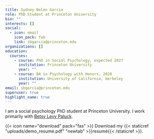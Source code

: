 ```yaml
---
title: Sydney Belen Garcia
role: PhD Student at Princeton University
bio: ""
interests: []
social:
  - icon: email
    icon_pack: fab
    link: sbgarcia@princeton.edu
organizations: []
education:
  courses:
    - course: PhD in Social Psychology, expected 2027
      institution: Princeton University
      year: ""
    - course: BA in Psychology with Honors, 2020
      institution: University of California, berkeley
      year: ""
email: sbgarcia@princeton.edu
superuser: true
highlight_name: true
---
```

I am a social psychology PhD student at Princeton University. I work primarily with [Betsy Levy Paluck](http://www.betsylevypaluck.com/lab).

{{< icon name="download" pack="fas" >}} Download my {{< staticref "uploads/demo_resume.pdf" "newtab" >}}resumé{{< /staticref >}}.